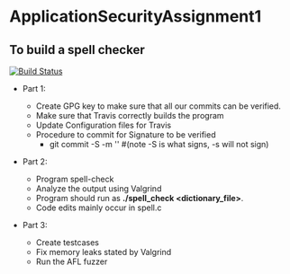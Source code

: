 # ApplicationSecurityAssignment1
To build a spell checker
-------------------------

[![Build Status](https://travis-ci.com/wonderfulroller7/ApplicationSecurityAssignment1.svg?token=hJq5j26qqMLZspbxj2hm&branch=master)](https://travis-ci.com/wonderfulroller7/ApplicationSecurityAssignment1)

- Part 1:
	- Create GPG key to make sure that all our commits can be verified.
	- Make sure that Travis correctly builds the program
	- Update Configuration files for Travis
	- Procedure to commit for Signature to be verified
		- git commit -S -m '<message to be added>' #(note -S is what signs, -s will not sign)

- Part 2:
	- Program spell-check
	- Analyze the output using Valgrind
	- Program should run as **./spell_check <wordfile> <dictionary_file>**.
	- Code edits mainly occur in spell.c

- Part 3:
	- Create testcases
	- Fix memory leaks stated by Valgrind
	- Run the AFL fuzzer
